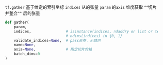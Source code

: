 `tf.gather` 基于给定的索引坐标 `indices` 从的张量 `param` 的`axis` 维度获取 ^^切片并整合^^ 后的张量
```python
def gather(
    param,
    indices,                # isinstance(indices, ndaddry or list or tensor)
                            # ndims(indices) in {0, 1}
    validate_indices=None,  # pass形参，无效用
    name=None,
    axis=None,              # 指定切片的轴
    batch_dims=0
)
```